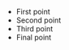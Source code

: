 - First point <!-- .element: class="fragment highlight-line" -->
- Second point <!-- .element: class="fragment highlight-line" -->
- Third point <!-- .element: class="fragment highlight-line" -->
- Final point <!-- .element: class="fragment highlight-line" -->
